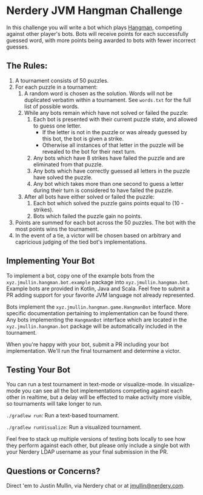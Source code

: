 # Nerdery JVM Hangman Challenge

In this challenge you will write a bot which plays [Hangman][1], competing against other player's bots. Bots will receive points for each successfully guessed word, with more points being awarded to bots with fewer incorrect guesses.

## The Rules:

1. A tournament consists of 50 puzzles.
1. For each puzzle in a tournament:
    1. A random word is chosen as the solution. Words will not be duplicated verbatim within a tournament. See `words.txt` for the full list of possible words.
    1. While any bots remain which have not solved or failed the puzzle:
        1. Each bot is presented with their current puzzle state, and allowed to guess one letter.
            * If the letter is not in the puzzle or was already guessed by this bot, the bot is given a strike.
            * Otherwise all instances of that letter in the puzzle will be revealed to the bot for their next turn.
        1. Any bots which have 8 strikes have failed the puzzle and are eliminated from that puzzle.
        1. Any bots which have correctly guessed all letters in the puzzle have solved the puzzle.
        1. Any bot which takes more than one second to guess a letter during their turn is considered to have failed the puzzle.
    1. After all bots have either solved or failed the puzzle:
        1. Each bot which solved the puzzle gains points equal to (10 - strikes).
        1. Bots which failed the puzzle gain no points.
1. Points are summed for each bot across the 50 puzzles. The bot with the most points wins the tournament.
1. In the event of a tie, a victor will be chosen based on arbitrary and capricious judging of the tied bot's implementations.

## Implementing Your Bot

To implement a bot, copy one of the example bots from the `xyz.jmullin.hangman.bot.example` package into `xyz.jmullin.hangman.bot`. Example bots are provided in Kotlin, Java and Scala. Feel free to submit a PR adding support for your favorite JVM language not already represented.

Bots implement the `xyz.jmullin.hangman.game.HangmanBot` interface. More specific documentation pertaining to implementation can be found there. Any bots implementing the `HangmanBot` interface which are located in the `xyz.jmullin.hangman.bot` package will be automatically included in the tournament.

When you're happy with your bot, submit a PR including your bot implementation. We'll run the final tournament and determine a victor.

## Testing Your Bot

You can run a test tournament in text-mode or visualize-mode. In visualize-mode you can see all the bot implementations competing against each other in realtime, but a delay will be effected to make activity more visible, so tournaments will take longer to run.

`./gradlew run`: Run a text-based tournament.

`./gradlew runVisualize`: Run a visualized tournament.

Feel free to stack up multiple versions of testing bots locally to see how they perform against each other, but please only include a single bot with your Nerdery LDAP username as your final submission in the PR.

## Questions or Concerns?

Direct 'em to Justin Mullin, via Nerdery chat or at jmullin@nerdery.com.

 [1]: https://en.wikipedia.org/wiki/Hangman_\(game\)